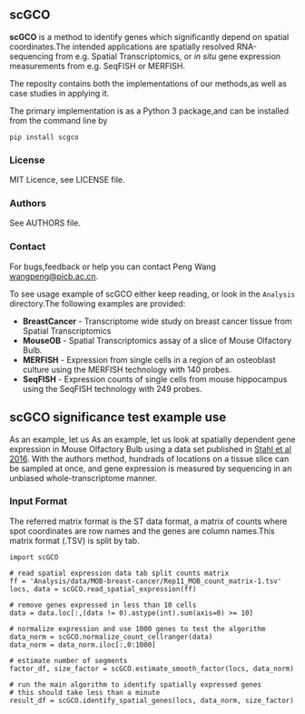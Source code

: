 
## scGCO

**scGCO** is a method to identify genes which significantly depend on spatial coordinates.The intended applications are spatially resolved RNA-sequencing from e.g. Spatial Transcriptomics, or *in situ* gene expression measurements from e.g. SeqFISH or MERFISH.

The reposity contains both the implementations of our methods,as well as case studies in applying it.

The primary implementation is as a Python 3 package,and can be installed from the command line by

	pip install scgco

### License
MIT Licence, see LICENSE file.

###  Authors
See AUTHORS file.

### Contact
For bugs,feedback or help you can contact Peng Wang <wangpeng@picb.ac.cn>.

To see usage example of scGCO either keep reading, or look in the `Analysis` directory.The following examples are 
provided:

- **BreastCancer**  - Transcriptome wide study on breast cancer tissue from Spatial Transcriptomics
- **MouseOB** - Spatial Transcriptomics assay of a slice of Mouse Olfactory Bulb.
- **MERFISH** - Expression from single cells in a region of an osteoblast culture using the MERFISH technology with 140 probes.
- **SeqFISH** -  Expression counts of single cells from mouse hippocampus using the SeqFISH technology with 249 probes.


## scGCO significance test example use

As an example, let us As an example, let us look at spatially dependent gene expression in Mouse Olfactory Bulb using a data set published in [Stahl et al 2016](http://science.sciencemag.org/content/353/6294/78). With the authors method, hundrads of locations on a tissue slice can be sampled at once, and gene expression is measured by sequencing in an unbiased whole-transcriptome manner. 

### Input Format
The referred matrix format is the ST data format, a matrix of counts where spot coordinates are row names
and the genes are column names.This matrix format (.TSV) is split by tab.


	import scGCO
	
	# read spatial expression data tab split counts matrix
	ff = 'Analysis/data/MOB-breast-cancer/Rep11_MOB_count_matrix-1.tsv'
	locs, data = scGCO.read_spatial_expression(ff)
	
	# remove genes expressed in less than 10 cells
	data = data.loc[:,(data != 0).astype(int).sum(axis=0) >= 10]
	
	# normalize expression and use 1000 genes to test the algorithm
	data_norm = scGCO.normalize_count_cellranger(data)
	data_norm = data_norm.iloc[:,0:1000]
	
	# estimate number of segments
	factor_df, size_factor = scGCO.estimate_smooth_factor(locs, data_norm)
	
	# run the main algorithm to identify spatially expressed genes
	# this should take less than a minute 
	result_df = scGCO.identify_spatial_genes(locs, data_norm, size_factor)
